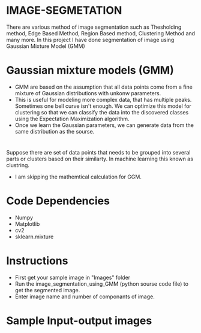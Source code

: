 # IMAGE-SEGMETATION
There are various method of image segmentation such as Thesholding method, Edge Based Method, Region Based method, Clustering Method and many more.
In this project I have done segmentation of image using Gaussian Mixture Model (GMM)

# Gaussian mixture models (GMM)

- GMM are based on the assumption that all data points come from a fine mixture of Gaussian distributions with unkonw parameters.
-  This is useful for modeling more complex data, that has multiple peaks. Sometimes one bell curve isn't enough. We can optimize this model for clustering so that we can classify the data into the discovered classes using the Expectation Maximization algorithm.
- Once we learn the Gaussian parameters, we can generate data from the same distribution as the sourse.
 #
 Suppose there are set of data points that needs to be grouped into several parts or clusters based on their similarty. In machine learning this known as  clustring.
 - I am skipping the mathemtical calculation for GGM.
 
 # Code Dependencies
 - Numpy
 - Matplotlib
 - cv2
 - sklearn.mixture
 # Instructions
 - First get your sample image in "Images" folder 
 - Run the image_segmentation_using_GMM (python sourse code file) to get the segmented image.
 - Enter image name and number of componants of image.
# Sample Input-output images




